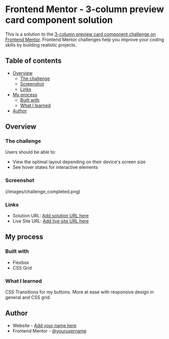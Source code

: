 # Frontend Mentor - 3-column preview card component solution

This is a solution to the [3-column preview card component challenge on Frontend Mentor](https://www.frontendmentor.io/challenges/3column-preview-card-component-pH92eAR2-). Frontend Mentor challenges help you improve your coding skills by building realistic projects. 

## Table of contents

- [Overview](#overview)
  - [The challenge](#the-challenge)
  - [Screenshot](#screenshot)
  - [Links](#links)
- [My process](#my-process)
  - [Built with](#built-with)
  - [What I learned](#what-i-learned)
- [Author](#author)

## Overview

### The challenge

Users should be able to:

- View the optimal layout depending on their device's screen size
- See hover states for interactive elements

### Screenshot

(/images/challenge_completed.png)

### Links

- Solution URL: [Add solution URL here](.index.html)
- Live Site URL: [Add live site URL here](https://lucasjld.fr/frontend-mentor/index.html)

## My process

### Built with

- Flexbox
- CSS Grid

### What I learned

CSS Transitions for my buttons. More at ease with responsive design in general and CSS grid.

## Author

- Website - [Add your name here](https://www.lucasjld.fr)
- Frontend Mentor - [@yourusername](https://www.frontendmentor.io/profile/Ljld)
